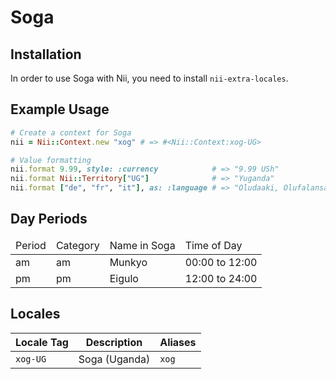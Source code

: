 <!-- This file has been generated. Source: src/docs/languages/_template.md.erb -->

# Soga

## Installation

In order to use Soga with Nii, you need to install `nii-extra-locales`.

## Example Usage

``` ruby
# Create a context for Soga
nii = Nii::Context.new "xog" # => #<Nii::Context:xog-UG>

# Value formatting
nii.format 9.99, style: :currency            # => "9.99 USh"
nii.format Nii::Territory["UG"]              # => "Yuganda"
nii.format ["de", "fr", "it"], as: :language # => "Oludaaki, Olufalansa, Oluyitale"
```

## Day Periods


<table>
  <thead>
    <tr>
      <td>Period</td>
      <td>Category</td>
      <td>Name in Soga</td>
      <td>Time of Day</td>
    </tr>
  </thead>
  <tbody>
    <tr>
      <td>am</td>
      <td>am</td>
      <td>Munkyo</td>
      <td>00:00 to 12:00</td>
    </tr>
    <tr>
      <td>pm</td>
      <td>pm</td>
      <td>Eigulo</td>
      <td>12:00 to 24:00</td>
    </tr>
  </tbody>
</table>



## Locales

<table>
  <thead>
    <tr>
      <th>Locale Tag</th>
      <th>Description</th>
      <th>Aliases</th>
    </tr>
  </thead>
  <tbody>
    <tr>
      <td><code>xog-UG</code></td>
      <td>Soga (Uganda)</td>
      <td><code>xog</code></td>
    </tr>
  </tbody>
</table>

